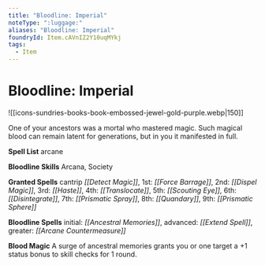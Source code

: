 ```yaml
---
title: "Bloodline: Imperial"
noteType: ":luggage:"
aliases: "Bloodline: Imperial"
foundryId: Item.cAVnIZ2Y10uqMYkj
tags:
  - Item
---
```


# Bloodline: Imperial
![[icons-sundries-books-book-embossed-jewel-gold-purple.webp|150]]

One of your ancestors was a mortal who mastered magic. Such magical blood can remain latent for generations, but in you it manifested in full.

**Spell List** arcane

**Bloodline Skills** Arcana, Society

**Granted Spells** cantrip _[[Detect Magic]]_, 1st: _[[Force Barrage]]_, 2nd: _[[Dispel Magic]]_, 3rd: _[[Haste]]_, 4th: _[[Translocate]]_, 5th: _[[Scouting Eye]]_, 6th: _[[Disintegrate]]_, 7th: _[[Prismatic Spray]]_, 8th: _[[Quandary]]_, 9th: _[[Prismatic Sphere]]_

**Bloodline Spells** initial: _[[Ancestral Memories]]_, advanced: _[[Extend Spell]]_, greater: _[[Arcane Countermeasure]]_

**Blood Magic** A surge of ancestral memories grants you or one target a +1 status bonus to skill checks for 1 round.


